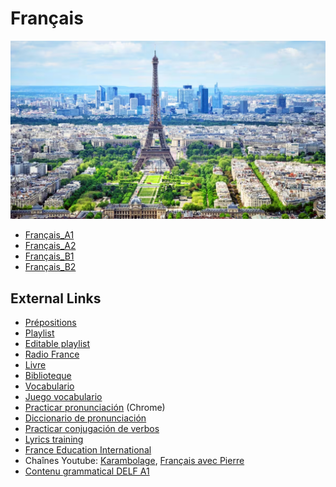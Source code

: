 # Français

![](attachments/Pasted%20image%2020240227233546.png)

- [Français_A1](Français_A1.md)
- [Français_A2](Français_A2.md)
- [Français_B1](Français_B1.md)
- [Français_B2](Français_B2.md)

## External Links

- [Prépositions](Prépositions.md)
- [Playlist](https://open.spotify.com/playlist/1gGHZrRIYDFAdoPsWrL53G?si=2c4f7521d9174e87)
- [Editable playlist](https://open.spotify.com/playlist/1gGHZrRIYDFAdoPsWrL53G?si=913249e923e745cb&pt=4ee203dba2d9078ac54f26a17d0b7815)
- [Radio France](https://www.radiofrance.fr)
- [Livre](https://drive.google.com/drive/folders/18EQ62SsC42tsSqfvpflXn__v4A198yhN)
- [Biblioteque](https://francophoniedesameriques.com/vos-services/outils/bibliotheque-des-ameriques)
- [Vocabulario](https://www.languageguide.org/french/vocabulary/)
- [Juego vocabulario](https://babadum.com)
- [Practicar pronunciación](https://voicenotebook.com/prononce.php) (Chrome)
- [Diccionario de pronunciación](https://forvo.com)
- [Practicar conjugación de verbos](https://www.cestfacile.eu/fr/verbes/pratiquer/temps.html#11:avoir/1)
- [Lyrics training](https://lyricstraining.com)
- [France Education International](https://www.france-education-international.fr)
- Chaînes Youtube: [Karambolage](https://www.youtube.com/@karambolagefr), [Français avec Pierre](https://www.youtube.com/@FrancaisavecPierre)
- [Contenu grammatical DELF A1](https://apprendslefrancais.wordpress.com/contenu-grammatical-delf-a1/)




